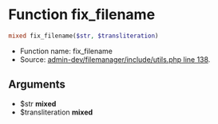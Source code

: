Function fix_filename
===========================





```php
mixed fix_filename($str, $transliteration)
```

* Function name: fix_filename
* Source: [admin-dev/filemanager/include/utils.php line 138](https://github.com/PrestaShop/PrestaShop/blob/1.6.0.6/admin-dev/filemanager/include/utils.php#L138).

Arguments
---------

* $str **mixed**
* $transliteration **mixed**

